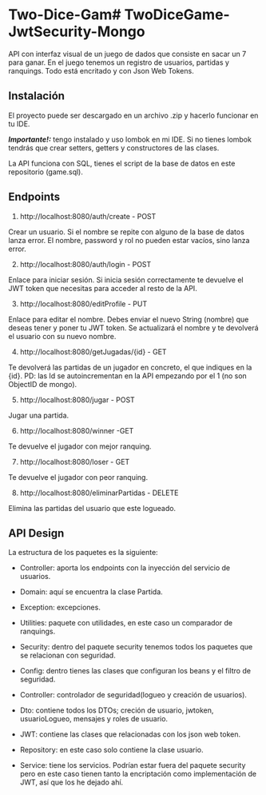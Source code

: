# Two-Dice-Gam# TwoDiceGame-JwtSecurity-Mongo

API con interfaz visual de un juego de dados que consiste en sacar un 7 para ganar. En el juego tenemos un registro de usuarios, partidas y ranquings. Todo está encritado y con Json Web Tokens.

## Instalación

El proyecto puede ser descargado en un archivo .zip y hacerlo funcionar en tu IDE.

***Importante!:*** tengo instalado y uso lombok en mi IDE. Si no tienes lombok tendrás que crear setters, getters y constructores de las clases.
  
La API funciona con SQL, tienes el script de la base de datos en este repositorio (game.sql).

## Endpoints
1. http://localhost:8080/auth/create  - POST

Crear un usuario. Si el nombre se repite con alguno de la base de datos lanza error. El nombre, password y rol no pueden estar vacíos, sino lanza error.


2. http://localhost:8080/auth/login  - POST

Enlace para iniciar sesión. Si inicia sesión correctamente te devuelve el JWT token que necesitas para acceder al resto de la API.


3. http://localhost:8080/editProfile  - PUT

Enlace para editar el nombre. Debes enviar el nuevo String (nombre) que deseas tener y poner tu JWT token. Se actualizará el nombre y te devolverá el usuario con su nuevo nombre.


4. http://localhost:8080/getJugadas/{id}  - GET

Te devolverá las partidas de un jugador en concreto, el que indiques en la {id}. PD: las Id se autoincrementan en la API empezando por el 1 (no son ObjectID de mongo).


5. http://localhost:8080/jugar  - POST

Jugar una partida.

6. http://localhost:8080/winner  -GET

Te devuelve el jugador con mejor ranquing.

7. http://localhost:8080/loser  - GET

Te devuelve el jugador con peor ranquing.


8. http://localhost:8080/eliminarPartidas  - DELETE

Elimina las partidas del usuario que este logueado.


## API Design

La estructura de los paquetes es la siguiente:

- Controller: aporta los endpoints con la inyección del servicio de usuarios.
- Domain: aquí se encuentra la clase Partida.
- Exception: excepciones.
- Utilities: paquete con utilidades, en este caso un comparador de ranquings.

- Security: dentro del paquete security tenemos todos los paquetes que se relacionan con seguridad.
- Config: dentro tienes las clases que configuran los beans y el filtro de seguridad.
- Controller: controlador de seguridad(logueo y creación de usuarios).
- Dto: contiene todos los DTOs; creción de usuario, jwtoken, usuarioLogueo, mensajes y roles de usuario.
- JWT: contiene las clases que relacionadas con los json web token.
- Repository: en este caso solo contiene la clase usuario.
- Service: tiene los servicios. Podrían estar fuera del paquete security pero en este caso tienen tanto la encriptación como implementación de JWT, así que los he dejado ahí.


